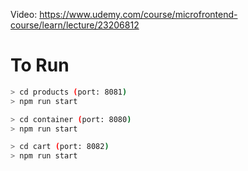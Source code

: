 Video: https://www.udemy.com/course/microfrontend-course/learn/lecture/23206812

# To Run
```bash
> cd products (port: 8081)
> npm run start 

> cd container (port: 8080)
> npm run start

> cd cart (port: 8082)
> npm run start
```